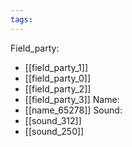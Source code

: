 ```yaml
---
tags:
---
```

Field_party:
- [[field_party_1]]
- [[field_party_0]]
- [[field_party_2]]
- [[field_party_3]]
Name:
- [[name_65278]]
Sound:
- [[sound_312]]
- [[sound_250]]
